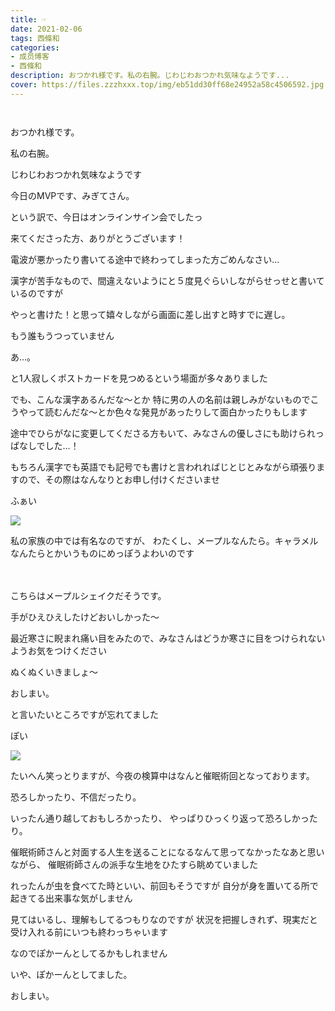 ```yaml
---
title: ☞
date: 2021-02-06
tags: 西條和
categories: 
- 成员博客
- 西條和
description: おつかれ様です。私の右腕。じわじわおつかれ気味なようです...
cover: https://files.zzzhxxx.top/img/eb51dd30ff68e24952a58c4506592.jpg 
---
```


        ﻿


















おつかれ様です。




















私の右腕。












じわじわおつかれ気味なようです
















今日のMVPです、みぎてさん。






















という訳で、今日はオンラインサイン会でしたっ

来てくださった方、ありがとうございます！
















電波が悪かったり書いてる途中で終わってしまった方ごめんなさい…














漢字が苦手なもので、間違えないようにと５度見ぐらいしながらせっせと書いているのですが








やっと書けた！と思って嬉々しながら画面に差し出すと時すでに遅し。








もう誰もうつっていません








あ…。









と1人寂しくポストカードを見つめるという場面が多々ありました















でも、こんな漢字あるんだな〜とか
特に男の人の名前は親しみがないものでこうやって読むんだな〜とか色々な発見があったりして面白かったりもします











途中でひらがなに変更してくださる方もいて、みなさんの優しさにも助けられっぱなしでした…！












もちろん漢字でも英語でも記号でも書けと言われればじとじとみながら頑張りますので、その際はなんなりとお申し付けくださいませ









































ふぁい




![](https://files.zzzhxxx.top/img/eb51dd30ff68e24952a58c4506592.jpg)









私の家族の中では有名なのですが、
わたくし、メープルなんたら。キャラメルなんたらとかいうものにめっぽうよわいのです





　　　











こちらはメープルシェイクだそうです。

















手がひえひえしたけどおいしかった〜

















最近寒さに睨まれ痛い目をみたので、みなさんはどうか寒さに目をつけられないようお気をつけください















ぬくぬくいきましょ〜















おしまい。



























と言いたいところですが忘れてました








ぽい



![](https://files.zzzhxxx.top/img/eb51dd30ff68e24952a58c4506592-01.jpg)









たいへん笑っとりますが、今夜の検算中はなんと催眠術回となっております。










恐ろしかったり、不信だったり。

いったん通り越しておもしろかったり、
やっぱりひっくり返って恐ろしかったり。










催眠術師さんと対面する人生を送ることになるなんて思ってなかったなあと思いながら、
催眠術師さんの派手な生地をひたすら眺めていました











れったんが虫を食べてた時といい、前回もそうですが
自分が身を置いてる所で起きてる出来事な気がしません











見てはいるし、理解もしてるつもりなのですが
状況を把握しきれず、現実だと受け入れる前にいつも終わっちゃいます












なのでぽかーんとしてるかもしれません










いや、ぽかーんとしてました。























おしまい。



